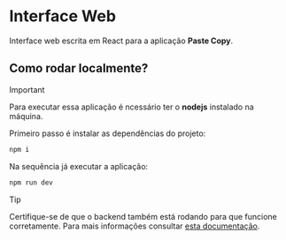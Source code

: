 # Interface Web 

Interface web escrita em React para a aplicação **Paste Copy**.

## Como rodar localmente?

> [!IMPORTANT]
> Para executar essa aplicação é ncessário ter o **nodejs** instalado na máquina.

Primeiro passo é instalar as dependências do projeto:

```bash
npm i
```

Na sequência já executar a aplicação:

```bash
npm run dev
```

> [!TIP]
> Certifique-se de que o backend também está rodando para que funcione corretamente. Para mais informações consultar [esta documentação](../server/README.md#como-rodar-localmente).